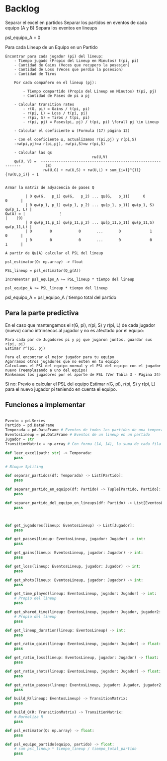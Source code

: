 # Backlog

Separar el excel en partidos
Separar los partidos en eventos de cada equipo (A y B)
Separa los eventos en lineups

psl_equipo_A = 0

Para cada Lineup de un Equipo en un Partido

    Encontrar para cada jugador (pi) del lineup:
        - Tiempo jugado (Propio del Lineup en Minutos) t(pi, pi)
        - Cantidad de Gains (Veces que recupero la posesion)
        - Cantidad de Loss (Veces que perdio la posesion)
        - Cantidad de Tiros

        Por cada compañero en el lineup (pj):

            - Tiempo compartido (Propio del Lineup en Minutos) t(pi, pj)
            - Cantidad de Pases de pi a pj

        - Calcular transition rates
            - r(G, pi) = Gains / t(pi, pi)
            - r(pi, L) = Loss / t(pi, pi)
            - r(pi, S) = Tiros / t(pi, pi)
            - r(pi, pj) = Pases(pi, pj) / t(pi, pi) \forall pj \in Lineup
        
        - Calcular el coeficiente ω (Formula (17) página 12)

        - Con el coeficiente ω, actualizamos r(pi,pj) y r(pi,S)
        -rω(pi,pj)=ω r(pi,pj), rω(pi,S)=ω r(pi,S)

        - Calcular las qs
                                           rω(U,V)
        qω(U, V) =  -------------------------------------------------------------           (8)
                     rω(U,G) + rω(U,S) + rω(U,L) + sum_{i=1}^{11}{rω(U,p_i)} + 1


    Armar la matriz de adyacencia de pases Q

             | 0 qω(G,   p_1) qω(G,   p_2) ... qω(G,   p_11)      0           0      |
             | 0 qω(p_1, p_1) qω(p_1, p_2) ... qω(p_1, p_11) qω(p_1, S) qω(p_1, L) |
    Qω(A) = |               ⋮                                                          |    (9)
             | 0 qω(p_11,p_1) qω(p_11,p_2) ... qω(p_11,p_11) qω(p_11,S) qω(p_11,L) |
             | 0        0            0       ...       0             1           0      |
             | 0        0            0       ...       0             0           1      |

    A partir de Qω(A) calcular el PSL del lineup

    psl_estimator(Q: np.array) -> float

    PSL_lineup = psl_estimator(Q_g(A))

    Incrementar psl_equipo_A += PSL_lineup * tiempo del lineup

    psl_equipo_A += PSL_lineup * tiempo del lineup

psl_equipo_A = psl_equipo_A / tiempo total del partido

## Para la parte predictiva

En el caso que mantengamos el r(G, pi), r(pi, S) y r(pi, L) de cada jugador (nuevo) como intrinsecos al jugador y no es afectado por el equipo:

    Para cada par de Jugadores pi y pj que jugaron juntos, guardar sus r(pi, pj)
    Estimar r^(pi, pj)

    Para el encontrar el mejor jugador para tu equipo
    Agarramos otros jugadores que no esten en tu equipo
    Calculamos el PSL del equipo normal y el PSL del equipo con el jugador nuevo (reemplazando a uno del equipo)
    Rankeamos los jugadores por el aporte de PSL (Ver Tabla 3 - Página 24)

Si no:
    Previo a calcular el PSL del equipo
    Estimar r(G, pi), r(pi, S) y r(pi, L) para el nuevo jugador pi teniendo en cuenta el equipo.

## Funciones a implementar

```python

Evento = pd.Series
Partido = pd.DataFrame
Temporada = pd.DataFrame # Eventos de todos los partidos de una temporada
EventosLineup = pd.DataFrame # Eventos de un lineup en un partido
Jugador = str
TransitionMatrix = np.array # Con forma (14, 14), la suma de cada fila es 1

def leer_excel(path: str) -> Temporada:
    pass

# Bloque Spliting

def separar_partidos(df: Temporada) -> List[Partido]:
    pass

def separar_partido_en_equipo(df: Partido) -> Tuple[Partido, Partido]:
    pass

def separar_partido_del_equipo_en_lineups(df: Partido) -> List[EventosLineup]:
    pass



def get_jugadores(lineup: EventosLineup) -> List[Jugador]:
    pass

def get_passes(lineup: EventosLineup, jugador: Jugador) -> int:
    pass

def get_gains(lineup: EventosLineup, jugador: Jugador) -> int:
    pass

def get_loss(lineup: EventosLineup, jugador: Jugador) -> int:
    pass

def get_shots(lineup: EventosLineup, jugador: Jugador) -> int:
    pass

def get_time_played(lineup: EventosLineup, jugador: Jugador) -> int:
    # Propio del lineup
    pass

def get_shared_time(lineup: EventosLineup, jugador: Jugador, jugador2: Jugador) -> int:
    # Propio del lineup
    pass

def get_lineup_duration(lineup: EventosLineup) -> int:
    pass

def get_ratio_gains(lineup: EventosLineup, jugador: Jugador) -> float:
    pass

def get_ratio_loss(lineup: EventosLineup, jugador: Jugador) -> float:
    pass

def get_ratio_shots(lineup: EventosLineup, jugador: Jugador) -> float:
    pass

def get_ratio_passes(lineup: EventosLineup, jugador: Jugador, jugador2: Jugador) -> float:
    pass

def build_R(lineup: EventosLineup) -> TransitionMatrix:
    pass

def build_Q(R: TransitionMatrix) -> TransitionMatrix:
    # Normaliza R
    pass

def psl_estimator(Q: np.array) -> float:
    pass

def psl_equipo_partido(equipo, partido) -> float:
    # sum psl_lineup * tiempo_lineup / tiempo_total_partido
    pass
```

